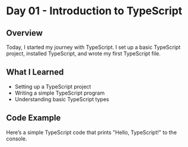# Day 01 - Introduction to TypeScript

## Overview
Today, I started my journey with TypeScript. I set up a basic TypeScript project, installed TypeScript, and wrote my first TypeScript file.

## What I Learned
- Setting up a TypeScript project
- Writing a simple TypeScript program
- Understanding basic TypeScript types

## Code Example
Here’s a simple TypeScript code that prints "Hello, TypeScript!" to the console.
